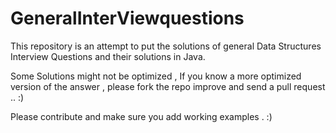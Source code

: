 GeneralInterViewquestions
=========================

This repository is an attempt to put the solutions of general Data Structures Interview Questions and their solutions in Java.

Some Solutions might not be optimized , If you know a more optimized version of the answer , please fork the repo improve and send a pull request .. :)

Please contribute and make sure you add working examples . :)
